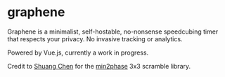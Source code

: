 # graphene

Graphene is a minimalist, self-hostable, no-nonsense speedcubing timer that respects your privacy. No invasive tracking or analytics.

Powered by Vue.js, currently a work in progress.

Credit to [Shuang Chen](https://github.com/cs0x7f) for the [min2phase](https://github.com/cs0x7f/min2phase.js) 3x3 scramble library.
